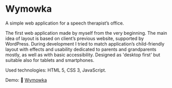 # Wymowka
A simple web application for a speech therapist’s office.

The first web application made by myself from the very beginning. The main idea of layout is based on client’s previous website, supported by WordPress. During development I tried to match application’s child-friendly layout with effects and usability dedicated to parents and grandparents mostly, as well as with basic accessibility. Designed as 'desktop first' but suitable also for tablets and smartphones.

Used technologies: HTML 5, CSS 3, JavaScript.

Demo: 🔗 [Wymowka](https://sebastiannowak91.github.io/Wymowka/)
